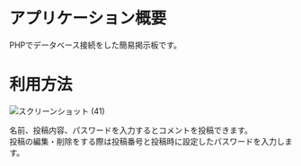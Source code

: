 # アプリケーション概要
PHPでデータベース接続をした簡易掲示板です。

# 利用方法
![スクリーンショット (41)](https://user-images.githubusercontent.com/89728838/162612045-2e42393b-a90e-46d9-aa7a-259c7de3dc06.png)

名前、投稿内容、パスワードを入力するとコメントを投稿できます。<br>
投稿の編集・削除をする際は投稿番号と投稿時に設定したパスワードを入力します。
